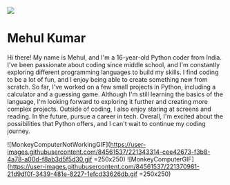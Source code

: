 <a href=#><img src="img.svg"></a>

# Mehul Kumar

Hi there! My name is Mehul, and I'm a 16-year-old Python coder from India. I've been passionate about coding since middle school, and I'm constantly exploring different programming languages to build my skills. I find coding to be a lot of fun, and I enjoy being able to create something new from scratch. So far, I've worked on a few small projects in Python, including a calculator and a guessing game. Although I'm still learning the basics of the language, I'm looking forward to exploring it further and creating more complex projects. Outside of coding, I also enjoy staring at screens and reading. In the future, pursue a career in tech. Overall, I'm excited about the possibilities that Python offers, and I can't wait to continue my coding journey.

![MonkeyComputerNotWorkingGIF](https://user-images.githubusercontent.com/84561537/221343314-cee42673-f3b8-4a78-a00d-f8ab3d5f5d30.gif =250x250) ![MonkeyComputerGIF](https://user-images.githubusercontent.com/84561537/221370981-21d9df0f-3439-481e-8227-1efcd33626db.gif =250x250)

